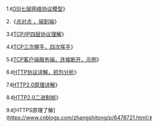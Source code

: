1.《[OSI七层网络协议模型](https://www.cnblogs.com/Robin-YB/p/6668762.html)》

2.《[点对点 ，端到端](https://blog.csdn.net/qq_34940959/article/details/78583993)》

3.《[TCP/IP四层协议理解](https://www.cnblogs.com/onepixel/p/7092302.html)》

4.《[TCP三次握手，四次挥手](https://www.cnblogs.com/huhuuu/p/3572485.html)》

5.《[TCP客户端服务端，连接断开，示例](https://www.cnblogs.com/huhuuu/p/3572485.html)》

6.《[HTTP协议详解，抓包分析](https://www.cnblogs.com/wangning528/p/6388464.html)》

7.《[HTTP2.0原理详解](https://blog.csdn.net/zhuyiquan/article/details/69257126)》

8.《[HTTP2.0二进制帧](https://blog.csdn.net/u012657197/article/details/77877840)》

9.《[HTTPS原理了解](https://www.cnblogs.com/zhangshitong/p/6478721.html）》

